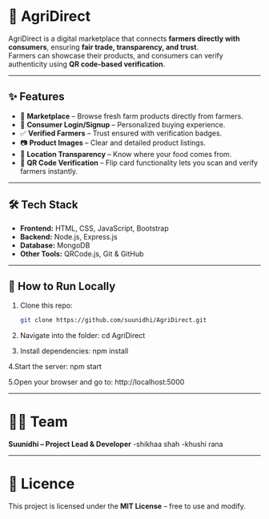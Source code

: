 # 🌱 AgriDirect

AgriDirect is a digital marketplace that connects **farmers directly with consumers**, ensuring **fair trade, transparency, and trust**.  
Farmers can showcase their products, and consumers can verify authenticity using **QR code-based verification**.

---

## ✨ Features
- 🛒 **Marketplace** – Browse fresh farm products directly from farmers.  
- 🔑 **Consumer Login/Signup** – Personalized buying experience.  
- ✅ **Verified Farmers** – Trust ensured with verification badges.  
- 📷 **Product Images** – Clear and detailed product listings.  
- 📍 **Location Transparency** – Know where your food comes from.  
- 📱 **QR Code Verification** – Flip card functionality lets you scan and verify farmers instantly.  

---

## 🛠️ Tech Stack
- **Frontend:** HTML, CSS, JavaScript, Bootstrap  
- **Backend:** Node.js, Express.js  
- **Database:** MongoDB  
- **Other Tools:** QRCode.js, Git & GitHub  

---

## 🚀 How to Run Locally
1. Clone this repo:
   ```bash
   git clone https://github.com/suunidhi/AgriDirect.git
   
2. Navigate into the folder:
     cd AgriDirect
   
3. Install dependencies:
    npm install

4.Start the server:
    npm start

5.Open your browser and go to:
    http://localhost:5000

---

# 👩‍💻 Team

**Suunidhi – Project Lead & Developer**
-shikhaa shah
-khushi rana

---

 # 📜 Licence

This project is licensed under the **MIT License** – free to use and modify.
